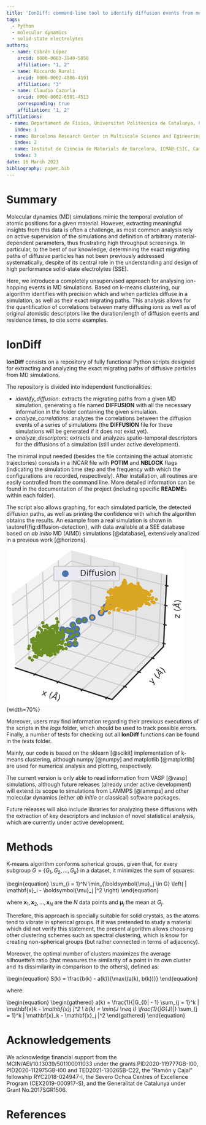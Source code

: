 ```yaml
---
title: 'IonDiff: command-line tool to identify diffusion events from molecular dynamics simulations'
tags:
  - Python
  - molecular dynamics
  - solid-state electrolytes
authors:
  - name: Cibrán López
    orcid: 0000-0003-3949-5058
    affiliation: "1, 2"
  - name: Riccardo Rurali
    orcid: 0000-0002-4086-4191
    affiliation: "3"
  - name: Claudio Cazorla
    orcid: 0000-0002-6501-4513
    corresponding: true
    affiliation: "1, 2"
affiliations:
 - name: Departament de Física, Universitat Politècnica de Catalunya, 08034 Barcelona, Spain.
   index: 1
 - name: Barcelona Research Center in Multiscale Science and Egineering, Universitat Politècnica de Catalunya, 08019 Barcelona, Spain.
   index: 2
 - name: Institut de Ciència de Materials de Barcelona, ICMAB-CSIC, Campus UAB, 08193 Bellaterra, Spain.
   index: 3
date: 16 March 2023
bibliography: paper.bib
---
```


# Summary

Molecular dynamics (MD) simulations mimic the temporal evolution of atomic positions for a given material. However, extracting meaningful insights from this data is often a challenge, as most common analysis rely on active supervision of the simulations and definition of arbitrary material-dependent parameters, thus frustrating high throughput screenings. In particular, to the best of our knowledge, determining the exact migrating paths of diffusive particles has not been previously addressed systematically, despite of its central role in the understanding and design of high performance solid-state electrolytes (SSE).

Here, we introduce a completely unsupervised approach for analysing ion-hopping events in MD simulations. Based on k-means clustering, our algorithm identifies with precision which and when particles diffuse in a simulation, as well as their exact migrating paths. This analysis allows for the quantification of correlations between many diffusing ions as well as of original atomistic descriptors like the duration/length of diffusion events and residence times, to cite some examples.

# IonDiff

**IonDiff** consists on a repository of fully functional Python scripts designed for extracting and analyzing the exact migrating paths of diffusive particles from MD simulations.

The repository is divided into independent functionalities:

- *identify_diffusion*: extracts the migrating paths from a given MD simulation, generating a file named **DIFFUSION** with all the necessary information in the folder containing the given simulation.
- *analyze_correlations*: analyzes the correlations between the diffusion events of a series of simulations (the **DIFFUSION** file for these simulations will be generated if it does not exist yet).
- *analyze_descriptors*: extracts and analyzes spatio-temporal descriptors for the diffusions of a simulation (still under active development).

The minimal input needed (besides the file containing the actual atomistic trajectories) consists in a INCAR file with **POTIM** and **NBLOCK** flags (indicating the simulation time step and the frequency with which the configurations are recorded, respectively). After installation, all routines are easily controlled from the command line. More detailed information can be found in the documentation of the project (including specific **README**s within each folder).

The script also allows graphing, for each simulated particle, the detected diffusion paths, as well as printing the confidence with which the algorithm obtains the results. An example from a real simulation is shown in \autoref{fig:diffusion-detection}, with data available at a SEE database based on *ab initio* MD (AIMD) simulations [@database], extensively analized in a previous work [@horizons].

![Example of the performance of our unsupervised algorithm at extracting the diffusive path for one random particle of an *ab initio* MD simulation of Li\textsubscript{7}La\textsubscript{3}Zr\textsubscript{2}O\textsubscript{12} at a temperature of 400K.\label{fig:diffusion-detection}](figure.svg){width=70%}

Moreover, users may find information regarding their previous executions of the scripts in the *logs* folder, which should be used to track possible errors. Finally, a number of tests for checking out all **IonDiff** functions can be found in the *tests* folder.

Mainly, our code is based on the sklearn [@scikit] implementation of k-means clustering, although numpy [@numpy] and matplotlib [@matplotlib] are used for numerical analysis and plotting, respectively.

The current version is only able to read information from VASP [@vasp] simulations, although future releases (already under active development) will extend its scope to simulations from LAMMPS [@lammps] and other molecular dynamics (either *ab initio* or classical) software packages.

Future releases will also include libraries for analyzing these diffusions with the extraction of key descriptors and inclusion of novel statistical analysis, which are currently under active development.

# Methods

K-means algorithm conforms spherical groups, given that, for every subgroup $G = \{G_1, G_2, \dots, G_k\}$ in a dataset, it minimizes the sum of squares:

\begin{equation}
    \sum_{i = 1}^N \min_{\boldsymbol{\mu}_j \in G} \left( \| \mathbf{x}_i - \boldsymbol{\mu}_j \|^2 \right)
\end{equation}

where $\mathbf{x}_1, \mathbf{x}_2, \dots, \mathbf{x}_N$ are the $N$ data points and $\boldsymbol{\mu}_j$ the mean at $G_j$.

Therefore, this approach is specially suitable for solid crystals, as the atoms tend to vibrate in spherical groups. If it was pretended to study a material which did not verify this statement, the present algorithm allows choosing other clustering schemes such as spectral clustering, which is know for creating non-spherical groups (but rather connected in terms of adjacency).

Moreover, the optimal number of clusters maximizes the average silhouette’s ratio (that measures the similarity of a point in its own cluster and its dissimilarity in comparison to the others), defined as:

\begin{equation}
    S(k) = \frac{b(k) - a(k)}{\max{(a(k), b(k))}}
\end{equation}

where:

\begin{equation}
    \begin{gathered}
        a(k) = \frac{1}{|G_{I}| - 1} \sum_{j = 1}^k \| \mathbf{x}_k - \mathbf{x}_j \|^2 \\
        b(k) = \min_{J \neq I} \frac{1}{|G_{J}|} \sum_{j = 1}^k \| \mathbf{x}_k - \mathbf{x}_j \|^2
    \end{gathered}
\end{equation}


# Acknowledgements

We acknowledge financial support from the MCIN/AEI/10.13039/501100011033 under the grants PID2020-119777GB-I00, PID2020-112975GB-I00 and TED2021-130265B-C22, the “Ramón y Cajal” fellowship RYC2018-024947-I, the Severo Ochoa Centres of Excellence Program (CEX2019-000917-S), and the Generalitat de Catalunya under Grant No.2017SGR1506.

# References
